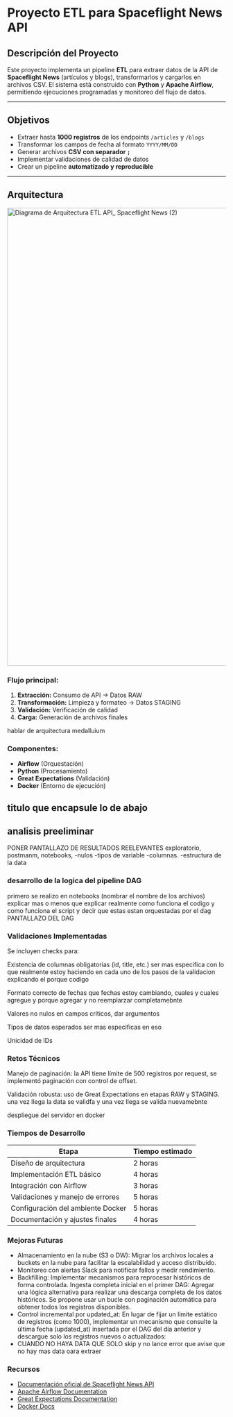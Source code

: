 # Proyecto ETL para Spaceflight News API

##  Descripción del Proyecto

Este proyecto implementa un pipeline **ETL** para extraer datos de la API de **Spaceflight News** (artículos y blogs), transformarlos y cargarlos en archivos CSV. El sistema está construido con **Python** y **Apache Airflow**, permitiendo ejecuciones programadas y monitoreo del flujo de datos.

---

## Objetivos

- Extraer hasta **1000 registros** de los endpoints `/articles` y `/blogs`  
- Transformar los campos de fecha al formato `YYYY/MM/DD`  
- Generar archivos **CSV con separador `;`**  
- Implementar validaciones de calidad de datos  
- Crear un pipeline **automatizado y reproducible**

---

##  Arquitectura

<img width="1880" height="1055" alt="Diagrama de Arquitectura ETL API_ Spaceflight News (2)" src="https://github.com/user-attachments/assets/8c06c5ab-128b-44f4-af91-2e6650eac9de" />


### Flujo principal:

1. **Extracción:** Consumo de API → Datos RAW  
2. **Transformación:** Limpieza y formateo → Datos STAGING  
3. **Validación:** Verificación de calidad  
4. **Carga:** Generación de archivos finales

hablar de arquitectura medalluium 

### Componentes:

- **Airflow** (Orquestación)  
- **Python** (Procesamiento)  
- **Great Expectations** (Validación)  
- **Docker** (Entorno de ejecución)

## titulo que encapsule lo de abajo

## analisis preeliminar 
PONER PANTALLAZO DE RESULTADOS REELEVANTES
exploratorio, postmanm, notebooks, 
-nulos
-tipos de variable
-columnas.
-estructura de la data 

### desarrollo de la logica del pipeline DAG
primero se realizo en notebooks (nombrar el nombre de los archivos) explicar mas o menos que
explicar realmente como funciona el codigo y como funciona el script y decir que estas estan orquestadas por el dag 
PANTALLAZO DEL DAG

### Validaciones Implementadas
Se incluyen checks para:

Existencia de columnas obligatorias (id, title, etc.)
ser mas especifica con lo que realmente estoy haciendo en cada uno de los pasos de la validacion explicando el porque codigo 

Formato correcto de fechas que fechas estoy cambiando, cuales y cuales agregue y porque agregar y no reemplarzar completamebnte

Valores no nulos en campos críticos, dar argumentos

Tipos de datos esperados ser mas especificas en eso 

Unicidad de IDs

### Retos Técnicos
Manejo de paginación: la API tiene límite de 500 registros por request, se implementó paginación con control de offset.

Validación robusta: uso de Great Expectations en etapas RAW y STAGING. una vez llega la data se validfa y una vez llega se valida nuevamebnte

despliegue del servidor en docker

### Tiempos de Desarrollo

| Etapa                              | Tiempo estimado |
|------------------------------------|-----------------|
| Diseño de arquitectura             | 2 horas         |
| Implementación ETL básico          | 4 horas         |
| Integración con Airflow            | 3 horas         |
| Validaciones y manejo de errores   | 5 horas         |
| Configuración del ambiente Docker  | 5 horas         |
| Documentación y ajustes finales    | 4 horas         |

### Mejoras Futuras
- Almacenamiento en la nube (S3 o DW): Migrar los archivos locales a buckets en la nube para facilitar la escalabilidad y acceso distribuido.
- Monitoreo con alertas Slack para notificar fallos y medir rendimiento.
- Backfilling: Implementar mecanismos para reprocesar históricos de forma controlada. Ingesta completa inicial en el primer DAG: Agregar una lógica alternativa para realizar una descarga completa de los datos históricos. Se propone usar un bucle con paginación automática para obtener todos los registros disponibles.
- Control incremental por updated_at: En lugar de fijar un límite estático de registros (como 1000), implementar un mecanismo que consulte la última fecha (updated_at) insertada por el DAG del día anterior y descargue solo los registros nuevos o actualizados:
- CUANDO NO HAYA DATA QUE SOLO skip y no lance error que avise que no hay mas data oara extraer 

### Recursos
- [Documentación oficial de Spaceflight News API](https://api.spaceflightnewsapi.net/v4/docs/)
- [Apache Airflow Documentation](https://airflow.apache.org/docs/)
- [Great Expectations Documentation](https://docs.greatexpectations.io/docs/home/)
- [Docker Docs](https://docs.docker.com/)
